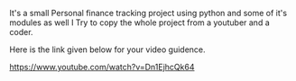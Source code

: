 It's a small Personal finance tracking project using python and some of it's modules as well
I Try to copy the whole project from a youtuber and a coder. 

Here is the link given below for your video guidence.

https://www.youtube.com/watch?v=Dn1EjhcQk64
